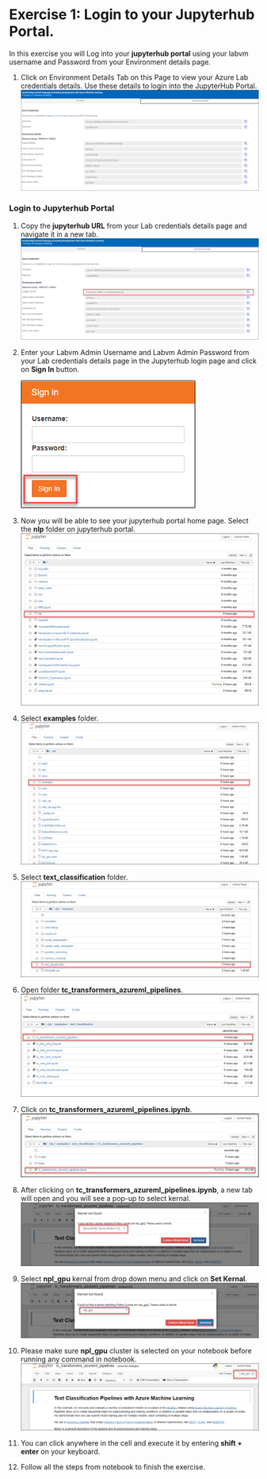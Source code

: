 # Exercise 1: Login to your Jupyterhub Portal.
In this exercise you will Log into your **jupyterhub portal** using your labvm username and Password from your Environment details page.
1. Click on Environment Details Tab on this Page to view your Azure Lab credentials details. Use these details to login into the JupyterHub Portal.<br/>
      ![](images/username.png)
### Login to Jupyterhub Portal
1. Copy the **jupyterhub URL** from your Lab credentials details page and navigate it in a new tab.
      ![](images/jupyterurl.png)
1. Enter your Labvm Admin Username and Labvm Admin Password from your Lab credentials details page in the Jupyterhub login page and click on **Sign In** button.

     ![](images/sign1.png)
1. Now you will be able to see your jupyterhub portal home page. Select the **nlp** folder on jupyterhub portal.
     ![](images/nlp.png)
1. Select **examples** folder.
     ![](images/examples.png)
1. Select **text_classification** folder.
     ![](images/textclassification.png)
1. Open folder **tc_transformers_azureml_pipelines**.
     ![](images/tc.png)
1. Click on **tc_transformers_azureml_pipelines.ipynb**.
     ![](images/pipeline.png)
1. After clicking on **tc_transformers_azureml_pipelines.ipynb**, a new tab will open and you will see a pop-up to select kernal.
     ![](images/popup.png)
1. Select **npl_gpu** kernal from drop down menu and click on **Set Kernal**.
     ![](images/nplgpu.png)
1. Please make sure **npl_gpu** cluster is selected on your notebook before running any command in notebook.
     ![](images/nplselect.png)   
1. You can click anywhere in the cell and execute it by entering **shift + enter** on your keyboard.
1. Follow all the steps from notebook to finish the exercise.




